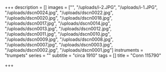 +++
description = []
images = ["", "/uploads/i-2.JPG", "/uploads/i-1.JPG", "/uploads/dscn0024.jpg", "/uploads/dscn0022.jpg", "/uploads/dscn0020.jpg", "/uploads/dscn0018.jpg", "/uploads/dscn0017.jpg", "/uploads/dscn0014.jpg", "/uploads/dscn0013.jpg", "/uploads/dscn0012.jpg", "/uploads/dscn0011.jpg", "/uploads/dscn0010.jpg", "/uploads/dscn0009.jpg", "/uploads/dscn0008.jpg", "/uploads/dscn0007.jpg", "/uploads/dscn0003.jpg", "/uploads/dscn0002.jpg", "/uploads/dscn0001.jpg"]
instruments = "trumpets"
series = ""
subtitle = "circa 1910"
tags = []
title = "Conn 115790"

+++
